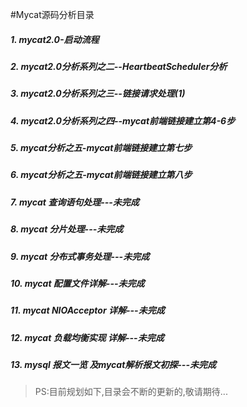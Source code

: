 #Mycat源码分析目录

##### 1. mycat2.0-启动流程
##### 2. mycat2.0分析系列之二--HeartbeatScheduler分析
##### 3. mycat2.0分析系列之三--链接请求处理(1)
##### 4. mycat2.0分析系列之四--mycat前端链接建立第4-6步
##### 5. mycat分析之五-mycat前端链接建立第七步
##### 6. mycat分析之五-mycat前端链接建立第八步
##### 7. mycat 查询语句处理---未完成
##### 8. mycat 分片处理---未完成
##### 9. mycat 分布式事务处理---未完成
##### 10. mycat 配置文件详解---未完成
##### 11. mycat NIOAcceptor 详解---未完成
##### 12. mycat 负载均衡实现 详解---未完成
##### 13. mysql 报文一览 及mycat解析报文初探---未完成

> PS:目前规划如下,目录会不断的更新的,敬请期待...

